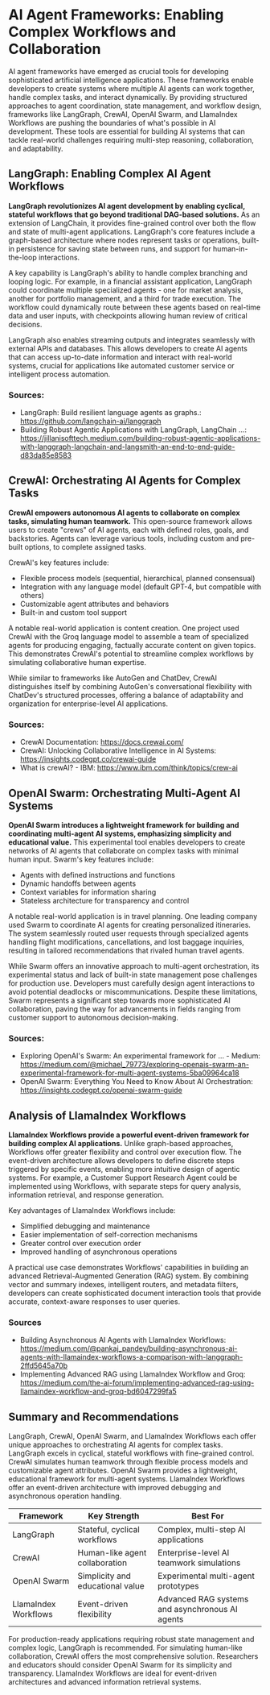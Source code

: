 # AI Agent Frameworks: Enabling Complex Workflows and Collaboration

AI agent frameworks have emerged as crucial tools for developing sophisticated artificial intelligence applications. These frameworks enable developers to create systems where multiple AI agents can work together, handle complex tasks, and interact dynamically. By providing structured approaches to agent coordination, state management, and workflow design, frameworks like LangGraph, CrewAI, OpenAI Swarm, and LlamaIndex Workflows are pushing the boundaries of what's possible in AI development. These tools are essential for building AI systems that can tackle real-world challenges requiring multi-step reasoning, collaboration, and adaptability.

## LangGraph: Enabling Complex AI Agent Workflows

**LangGraph revolutionizes AI agent development by enabling cyclical, stateful workflows that go beyond traditional DAG-based solutions.** As an extension of LangChain, it provides fine-grained control over both the flow and state of multi-agent applications. LangGraph's core features include a graph-based architecture where nodes represent tasks or operations, built-in persistence for saving state between runs, and support for human-in-the-loop interactions.

A key capability is LangGraph's ability to handle complex branching and looping logic. For example, in a financial assistant application, LangGraph could coordinate multiple specialized agents - one for market analysis, another for portfolio management, and a third for trade execution. The workflow could dynamically route between these agents based on real-time data and user inputs, with checkpoints allowing human review of critical decisions.

LangGraph also enables streaming outputs and integrates seamlessly with external APIs and databases. This allows developers to create AI agents that can access up-to-date information and interact with real-world systems, crucial for applications like automated customer service or intelligent process automation.

### Sources:
- LangGraph: Build resilient language agents as graphs.: https://github.com/langchain-ai/langgraph
- Building Robust Agentic Applications with LangGraph, LangChain ...: https://jillanisofttech.medium.com/building-robust-agentic-applications-with-langgraph-langchain-and-langsmith-an-end-to-end-guide-d83da85e8583

## CrewAI: Orchestrating AI Agents for Complex Tasks

**CrewAI empowers autonomous AI agents to collaborate on complex tasks, simulating human teamwork.** This open-source framework allows users to create "crews" of AI agents, each with defined roles, goals, and backstories. Agents can leverage various tools, including custom and pre-built options, to complete assigned tasks. 

CrewAI's key features include:

- Flexible process models (sequential, hierarchical, planned consensual)
- Integration with any language model (default GPT-4, but compatible with others)
- Customizable agent attributes and behaviors
- Built-in and custom tool support

A notable real-world application is content creation. One project used CrewAI with the Groq language model to assemble a team of specialized agents for producing engaging, factually accurate content on given topics. This demonstrates CrewAI's potential to streamline complex workflows by simulating collaborative human expertise.

While similar to frameworks like AutoGen and ChatDev, CrewAI distinguishes itself by combining AutoGen's conversational flexibility with ChatDev's structured processes, offering a balance of adaptability and organization for enterprise-level AI applications.

### Sources:
- CrewAI Documentation: https://docs.crewai.com/
- CrewAI: Unlocking Collaborative Intelligence in AI Systems: https://insights.codegpt.co/crewai-guide
- What is crewAI? - IBM: https://www.ibm.com/think/topics/crew-ai

## OpenAI Swarm: Orchestrating Multi-Agent AI Systems

**OpenAI Swarm introduces a lightweight framework for building and coordinating multi-agent AI systems, emphasizing simplicity and educational value.** This experimental tool enables developers to create networks of AI agents that collaborate on complex tasks with minimal human input. Swarm's key features include:

- Agents with defined instructions and functions
- Dynamic handoffs between agents
- Context variables for information sharing
- Stateless architecture for transparency and control

A notable real-world application is in travel planning. One leading company used Swarm to coordinate AI agents for creating personalized itineraries. The system seamlessly routed user requests through specialized agents handling flight modifications, cancellations, and lost baggage inquiries, resulting in tailored recommendations that rivaled human travel agents.

While Swarm offers an innovative approach to multi-agent orchestration, its experimental status and lack of built-in state management pose challenges for production use. Developers must carefully design agent interactions to avoid potential deadlocks or miscommunications. Despite these limitations, Swarm represents a significant step towards more sophisticated AI collaboration, paving the way for advancements in fields ranging from customer support to autonomous decision-making.

### Sources:
- Exploring OpenAI's Swarm: An experimental framework for ... - Medium: https://medium.com/@michael_79773/exploring-openais-swarm-an-experimental-framework-for-multi-agent-systems-5ba09964ca18
- OpenAI Swarm: Everything You Need to Know About AI Orchestration: https://insights.codegpt.co/openai-swarm-guide

## Analysis of LlamaIndex Workflows

**LlamaIndex Workflows provide a powerful event-driven framework for building complex AI applications.** Unlike graph-based approaches, Workflows offer greater flexibility and control over execution flow. The event-driven architecture allows developers to define discrete steps triggered by specific events, enabling more intuitive design of agentic systems. For example, a Customer Support Research Agent could be implemented using Workflows, with separate steps for query analysis, information retrieval, and response generation.

Key advantages of LlamaIndex Workflows include:

- Simplified debugging and maintenance
- Easier implementation of self-correction mechanisms
- Greater control over execution order
- Improved handling of asynchronous operations

A practical use case demonstrates Workflows' capabilities in building an advanced Retrieval-Augmented Generation (RAG) system. By combining vector and summary indexes, intelligent routers, and metadata filters, developers can create sophisticated document interaction tools that provide accurate, context-aware responses to user queries.

### Sources
- Building Asynchronous AI Agents with LlamaIndex Workflows: https://medium.com/@pankaj_pandey/building-asynchronous-ai-agents-with-llamaindex-workflows-a-comparison-with-langgraph-2ffd5645a70b
- Implementing Advanced RAG using LlamaIndex Workflow and Groq: https://medium.com/the-ai-forum/implementing-advanced-rag-using-llamaindex-workflow-and-groq-bd6047299fa5

## Summary and Recommendations

LangGraph, CrewAI, OpenAI Swarm, and LlamaIndex Workflows each offer unique approaches to orchestrating AI agents for complex tasks. LangGraph excels in cyclical, stateful workflows with fine-grained control. CrewAI simulates human teamwork through flexible process models and customizable agent attributes. OpenAI Swarm provides a lightweight, educational framework for multi-agent systems. LlamaIndex Workflows offer an event-driven architecture with improved debugging and asynchronous operation handling.

| Framework | Key Strength | Best For |
|-----------|--------------|----------|
| LangGraph | Stateful, cyclical workflows | Complex, multi-step AI applications |
| CrewAI | Human-like agent collaboration | Enterprise-level AI teamwork simulations |
| OpenAI Swarm | Simplicity and educational value | Experimental multi-agent prototypes |
| LlamaIndex Workflows | Event-driven flexibility | Advanced RAG systems and asynchronous AI agents |

For production-ready applications requiring robust state management and complex logic, LangGraph is recommended. For simulating human-like collaboration, CrewAI offers the most comprehensive solution. Researchers and educators should consider OpenAI Swarm for its simplicity and transparency. LlamaIndex Workflows are ideal for event-driven architectures and advanced information retrieval systems.